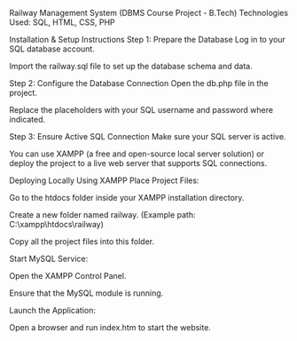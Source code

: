 Railway Management System (DBMS Course Project - B.Tech)
Technologies Used: SQL, HTML, CSS, PHP

Installation & Setup Instructions
Step 1: Prepare the Database
Log in to your SQL database account.

Import the railway.sql file to set up the database schema and data.

Step 2: Configure the Database Connection
Open the db.php file in the project.

Replace the placeholders with your SQL username and password where indicated.

Step 3: Ensure Active SQL Connection
Make sure your SQL server is active.

You can use XAMPP (a free and open-source local server solution) or deploy the project to a live web server that supports SQL connections.

Deploying Locally Using XAMPP
Place Project Files:

Go to the htdocs folder inside your XAMPP installation directory.

Create a new folder named railway.
(Example path: C:\xampp\htdocs\railway)

Copy all the project files into this folder.

Start MySQL Service:

Open the XAMPP Control Panel.

Ensure that the MySQL module is running.

Launch the Application:

Open a browser and run index.htm to start the website.
